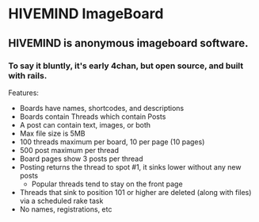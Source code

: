 HIVEMIND ImageBoard
===================

## HIVEMIND is anonymous imageboard software.

### To say it bluntly, it's early 4chan, but open source, and built with rails.

Features:

* Boards have names, shortcodes, and descriptions
* Boards contain Threads which contain Posts
* A post can contain text, images, or both
* Max file size is 5MB
* 100 threads maximum per board, 10 per page (10 pages)
* 500 post maximum per thread
* Board pages show 3 posts per thread
* Posting returns the thread to spot #1, it sinks lower without any new posts
  * Popular threads tend to stay on the front page
* Threads that sink to position 101 or higher are deleted (along with files) via a scheduled rake task
* No names, registrations, etc
